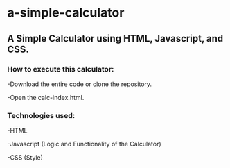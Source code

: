 # a-simple-calculator
## A Simple Calculator using HTML, Javascript, and CSS.

### How to execute this calculator:

-Download the entire code or clone the repository.

-Open the calc-index.html.

### Technologies used:

-HTML

-Javascript (Logic and Functionality of the Calculator)

-CSS (Style)
